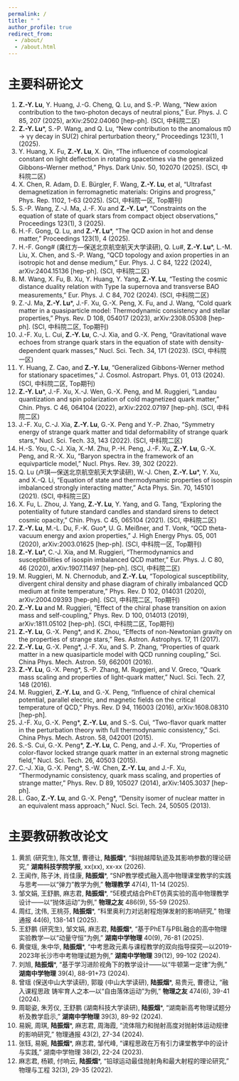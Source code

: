 ```yaml
---
permalink: /
title: " "
author_profile: true
redirect_from: 
  - /about/
  - /about.html
---
```

主要科研论文
======
1. **Z.-Y. Lu**, Y. Huang, J.-G. Cheng, Q. Lu, and S.-P. Wang, “New axion contribution to the two-photon decays of neutral pions,” Eur. Phys. J. C 85, 207 (2025), arXiv:2502.04060 [hep-ph]. (SCI, 中科院二区)
2. **Z.-Y. Lu***, S.-P. Wang, and Q. Lu, “New contribution to the anomalous π0 → γγ decay in SU(2) chiral perturbation theory,” Proceedings 123(1), 1 (2025).
3. Y. Huang, X. Fu, **Z.-Y. Lu**, X. Qin, “The influence of cosmological constant on light deflection in rotating spacetimes via the generalized Gibbons–Werner method,” Phys. Dark Univ. 50, 102070 (2025). (SCI, 中科院二区)
4. X. Chen, R. Adam, D. E. Bürgler, F. Wang, **Z.-Y. Lu**, et al, “Ultrafast demagnetization in ferromagnetic materials: Origins and progress,” Phys. Rep. 1102, 1-63 (2025). (SCI, 中科院一区, Top期刊)
5. S.-P. Wang, Z.-J. Ma, J.-F. Xu and **Z.-Y. Lu***, “Constraints on the equation of state of quark stars from compact object observations,” Proceedings 123(1), 3 (2025).
6. H.-F. Gong, Q. Lu, and **Z.-Y. Lu***, “The QCD axion in hot and dense matter,” Proceedings 123(1), 4 (2025).
7. H.-F. Gong# (龚红方—保送北京航空航天大学读研), Q. Lu#, **Z.-Y. Lu***, L.-M. Liu, X. Chen, and S.-P. Wang, “QCD topology and axion properties in an isotropic hot and dense medium,” Eur. Phys. J. C 84, 1222 (2024), arXiv:2404.15136 [hep-ph]. (SCI, 中科院二区)
8. M. Wang, X. Fu, B. Xu, Y. Huang, Y. Yang, **Z.-Y. Lu**, “Testing the cosmic distance duality relation with Type Ia supernova and transverse BAO measurements,” Eur. Phys. J. C 84, 702 (2024). (SCI, 中科院二区)
9. Z.-J. Ma, **Z.-Y. Lu***, J.-F. Xu, G.-X. Peng, X. Fu, and J. Wang, “Cold quark matter in a quasiparticle model: Thermodynamic consistency and stellar properties,” Phys. Rev. D 108, 054017 (2023), arXiv:2308.05308 [hep-ph]. (SCI, 中科院二区, Top期刊)
10. J.-F. Xu, L. Cui, **Z.-Y. Lu**, C.-J. Xia, and G.-X. Peng, “Gravitational wave echoes from strange quark stars in the equation of state with density-dependent quark masses,” Nucl. Sci. Tech. 34, 171 (2023). (SCI, 中科院一区)
11. Y. Huang, Z. Cao, and **Z.-Y. Lu**, “Generalized Gibbons-Werner method for stationary spacetimes,” J. Cosmol. Astropart. Phys. 01, 013 (2024). (SCI, 中科院二区, Top期刊)
12. **Z.-Y. Lu***, J.-F. Xu, X.-J. Wen, G.-X. Peng, and M. Ruggieri, “Landau quantization and spin polarization of cold magnetized quark matter,” Chin. Phys. C 46, 064104 (2022), arXiv:2202.07197 [hep-ph]. (SCI, 中科院二区)
13. J.-F. Xu, C.-J. Xia, **Z.-Y. Lu**, G.-X. Peng and Y.-P. Zhao, “Symmetry energy of strange quark matter and tidal deformability of strange quark stars,” Nucl. Sci. Tech. 33, 143 (2022). (SCI, 中科院二区)
14. H.-S. You, C.-J. Xia, X.-M. Zhu, P.-H. Peng, J.-F. Xu, **Z.-Y. Lu**, G.-X. Peng, and R.-X. Xu, “Baryon spectra in the framework of an equivparticle model,” Nucl. Phys. Rev. 39, 302 (2022).
15. Q. Lu (卢琪—保送北京航空航天大学读研), W.-J. Chen, **Z.-Y. Lu***, Y. Xu, and X.-Q. Li, “Equation of state and thermodynamic properties of isospin imbalanced strongly interacting matter,” Acta Phys. Sin. 70, 145101 (2021). (SCI, 中科院三区)
16. X. Fu, L. Zhou, J. Yang, **Z.-Y. Lu**, Y. Yang, and G. Tang, “Exploring the potentiality of future standard candles and standard sirens to detect cosmic opacity,” Chin. Phys. C 45, 065104 (2021). (SCI, 中科院二区)
17. **Z.-Y. Lu**, M.-L. Du, F.-K. Guo*, U. G. Meißner, and T. Vonk, “QCD theta-vacuum energy and axion properties,” J. High Energy Phys. 05, 001 (2020), arXiv:2003.01625 [hep-ph]. (SCI, 中科院一区, Top期刊)
18. **Z.-Y. Lu***, C.-J. Xia, and M. Ruggieri, “Thermodynamics and susceptibilities of isospin imbalanced QCD matter,” Eur. Phys. J. C 80, 46 (2020), arXiv:1907.11497 [hep-ph]. (SCI, 中科院二区)
19. M. Ruggieri, M. N. Chernodub, and **Z.-Y. Lu**, “Topological susceptibility, divergent chiral density and phase diagram of chirally imbalanced QCD medium at finite temperature,” Phys. Rev. D 102, 014031 (2020), arXiv:2004.09393 [hep-ph]. (SCI, 中科院二区, Top期刊)
20. **Z.-Y. Lu** and M. Ruggieri, “Effect of the chiral phase transition on axion mass and self-coupling,” Phys. Rev. D 100, 014013 (2019), arXiv:1811.05102 [hep-ph]. (SCI, 中科院二区, Top期刊)
21. **Z.-Y. Lu**, G.-X. Peng*, and K. Zhou, “Effects of non-Newtonian gravity on the properties of strange stars,” Res. Astron. Astrophys. 17, 11 (2017).
22. **Z.-Y. Lu**, G.-X. Peng*, J.-F. Xu, and S. P. Zhang, “Properties of quark matter in a new quasiparticle model with QCD running coupling,” Sci. China Phys. Mech. Astron. 59, 662001 (2016).
23. **Z.-Y. Lu**, G.-X. Peng*, S.-P. Zhang, M. Ruggieri, and V. Greco, “Quark mass scaling and properties of light-quark matter,” Nucl. Sci. Tech. 27, 148 (2016).
24. M. Ruggieri, **Z.-Y. Lu**, and G.-X. Peng, “Influence of chiral chemical potential, parallel electric, and magnetic fields on the critical temperature of QCD,” Phys. Rev. D 94, 116003 (2016), arXiv:1608.08310 [hep-ph].
25. J.-F. Xu, G.-X. Peng*, **Z.-Y. Lu**, and S.-S. Cui, “Two-flavor quark matter in the perturbation theory with full thermodynamic consistency,” Sci. China Phys. Mech. Astron. 58, 042001 (2015).
26. S.-S. Cui, G.-X. Peng*, **Z.-Y. Lu**, C. Peng, and J.-F. Xu, “Properties of color-flavor locked strange quark matter in an external strong magnetic field,” Nucl. Sci. Tech. 26, 40503 (2015).
27. C.-J. Xia, G.-X. Peng*, S.-W. Chen, **Z.-Y. Lu**, and J.-F. Xu, “Thermodynamic consistency, quark mass scaling, and properties of strange matter,” Phys. Rev. D 89, 105027 (2014), arXiv:1405.3037 [hep-ph].
28. L. Gao, **Z.-Y. Lu**, and G.-X. Peng*, “Density isomer of nuclear matter in an equivalent mass approach,” Nucl. Sci. Tech. 24, 50505 (2013).


主要教研教改论文
======
1. 黄凯 (研究生), 陈文慧, 曹德让, **陆振烟***, “斜抛越障轨迹及其影响参数的理论研究,” **湖南科技学院学报**, xx(xx), xx-xx (2026).
2. 王闻作, 陈子沐, 肖佳康, **陆振烟***, “SNP教学模式融入高中物理课堂教学的实践与思考——以“弹力”教学为例,” **物理教学** 47(4), 11-14 (2025).
3. 邹文娟, 王舒鹏, 麻志君, **陆振烟***, “5E模式结合PhET仿真实验的高中物理教学设计——以“抛体运动”为例,” **物理之友**  486(9), 55-59 (2025).
4. 周红, 沈伟, 王桃芬, **陆振烟***, “科里奥利力对远射程炮弹发射的影响研究,” 物理通报 44(6), 138-141 (2025).
5. 王舒鹏 (研究生), 邹文娟, 麻志君, **陆振烟***, “基于PhET与PBL融合的高中物理实验教学—以“动量守恒”为例,” **湖南中学物理** 40(9), 76-81 (2025).
6. 黄俊瑶, 朱中华, **陆振烟***, “中考思政元素与课程教学的双向指导探究—以2019-2023年长沙市中考物理试题为例,” **湖南中学物理** 39(12), 99-102 (2024).
7. 刘旭, **陆振烟***, “基于学习进阶视角下的教学设计——以“牛顿第一定律”为例,” **湖南中学物理** 39(4), 88-91+73 (2024).
8. 曾瑶 (保送中山大学读研), 郭璇 (中山大学读研), **陆振烟***, 易贵元, 曹德让, “融入课程思政 铸牢育人之本—以“自由落体运动”为例,” **物理之友** 474(6), 39-41 (2024).
9. 周聪姿, 朱芳仪, 王舒鹏 (湖南科技大学读研), **陆振烟***, “湖南新高考物理试题分析及教学启示,” **湖南中学物理** 39(3), 89-92 (2024).
10. 易婉, 周琪, **陆振烟***, 麻志君, 周海霞, “流体阻力和抛射高度对抛射体运动规律的影响研究,” 物理通报 43(2), 27-34 (2024).
11. 张钰, 易婉, **陆振烟***, 麻志君, 邹代峰, “课程思政在万有引力课堂教学中的设计与实践,” 湖南中学物理 38(2), 22-24 (2023).
12. 麻志君, 杨颖, 付响云, **陆振烟***, “铅球运动最佳抛射角和最大射程的理论研究,” 物理与工程 32(3), 29-35 (2022). 


